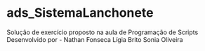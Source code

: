 # ads_SistemaLanchonete
 Solução de exercício proposto na aula de Programação de Scripts
 Desenvolvido por - 
 Nathan Fonseca
 Lígia Brito
 Sonia Oliveira

